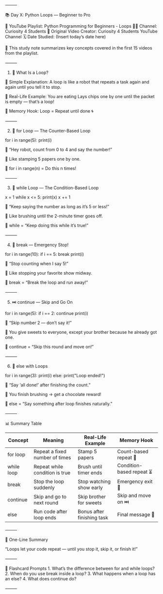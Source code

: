 ⸻

📚 Day X: Python Loops — Beginner to Pro

🎥 YouTube Playlist: Python Programming for Beginners - Loops
👨‍🏫 Channel: Curiosity 4 Students
🔗 Original Video Creator: Curiosity 4 Students YouTube Channel
🗓️ Date Studied: (Insert today’s date here)

📌 This study note summarizes key concepts covered in the first 15 videos from the playlist.

⸻

1. 🔁 What Is a Loop?

👶 Simple Explanation:
A loop is like a robot that repeats a task again and again until you tell it to stop.

📖 Real-Life Example:
You are eating Lays chips one by one until the packet is empty — that’s a loop!

🧠 Memory Hook:
Loop = Repeat until done 🌀

⸻

2. 🔁 for Loop — The Counter-Based Loop

for i in range(5):
    print(i)

👶 “Hey robot, count from 0 to 4 and say the number!”

📖 Like stamping 5 papers one by one.

🧠 for i in range(n) = Do this n times!

⸻

3. 🔁 while Loop — The Condition-Based Loop

x = 1
while x <= 5:
    print(x)
    x += 1

👶 “Keep saying the number as long as it’s 5 or less!”

📖 Like brushing until the 2-minute timer goes off.

🧠 while = “Keep doing this while it’s true!”

⸻

4. 🛑 break — Emergency Stop!

for i in range(10):
    if i == 5:
        break
    print(i)

👶 “Stop counting when I say 5!”

📖 Like stopping your favorite show midway.

🧠 break = “Break the loop and run away!”

⸻

5. ⏭️ continue — Skip and Go On

for i in range(5):
    if i == 2:
        continue
    print(i)

👶 “Skip number 2 — don’t say it!”

📖 You give sweets to everyone, except your brother because he already got one.

🧠 continue = “Skip this round and move on!”

⸻

6. 🎯 else with Loops

for i in range(3):
    print(i)
else:
    print("Loop ended!")

👶 “Say ‘all done!’ after finishing the count.”

📖 You finish brushing → get a chocolate reward!

🧠 else = “Say something after loop finishes naturally.”

⸻

📊 Summary Table

| Concept	    |   Meaning	                        | Real-Life Example	          | Memory Hook                | 
|-------------|-----------------------------------|-----------------------------|----------------------------| 
| for loop    | 	Repeat a fixed number of times  | Stamp 5 papers	            | Count-based repeat 🧮      | 
| while loop  | 	Repeat while condition is true  | Brush until timer ends	    | Condition-based repeat ⏳  | 
| break       | 	Stop the loop suddenly          | Stop watching show early    | Emergency exit 🚪          | 
| continue    | 	Skip and go to next round	      | Skip brother for sweets	    | Skip and move on ⏭️        | 
| else        | 	Run code after loop ends        | Bonus after finishing task	| Final message 🎁           | 


⸻

💬 One-Line Summary

“Loops let your code repeat — until you stop it, skip it, or finish it!”

⸻

🔁 Flashcard Prompts
	1.	What’s the difference between for and while loops?
	2.	When do you use break inside a loop?
	3.	What happens when a loop has an else?
	4.	What does continue do?

⸻
